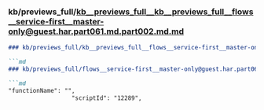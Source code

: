 ### kb/previews_full/kb__previews_full__kb__previews_full__flows__service-first__master-only@guest.har.part061.md.part002.md.md

```md
### kb/previews_full/kb__previews_full__flows__service-first__master-only@guest.har.part061.md.part002.md

```md
### kb/previews_full/flows__service-first__master-only@guest.har.part061.md (part 002)

```md
"functionName": "",
                  "scriptId": "12289",
       
```

```

```

```
